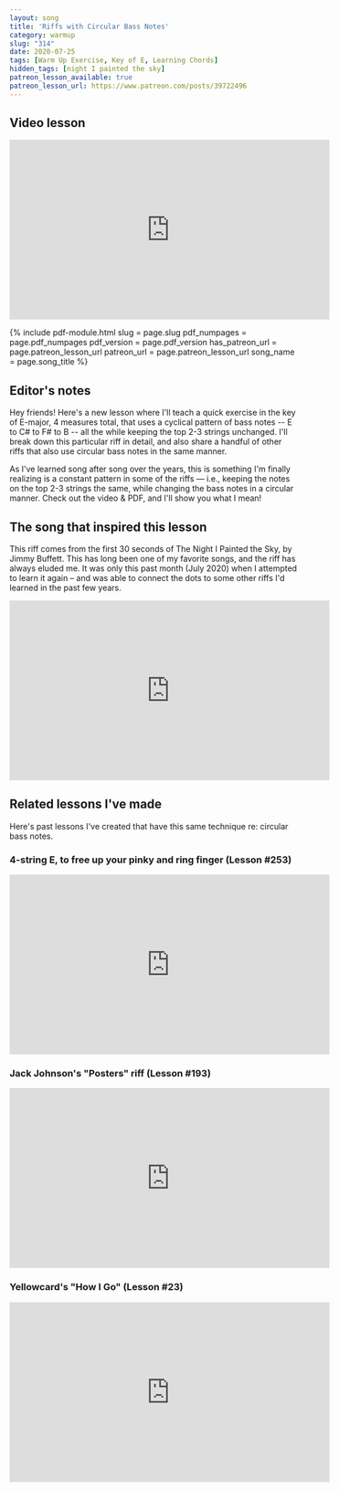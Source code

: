 ```yaml
---
layout: song
title: 'Riffs with Circular Bass Notes'
category: warmup
slug: "314"
date: 2020-07-25
tags: [Warm Up Exercise, Key of E, Learning Chords]
hidden_tags: [night I painted the sky]
patreon_lesson_available: true
patreon_lesson_url: https://www.patreon.com/posts/39722496
---
```


## Video lesson

<iframe width="560" height="315" src="https://www.youtube.com/embed/z7aRE0UntPw" frameborder="0" allow="accelerometer; autoplay; encrypted-media; gyroscope; picture-in-picture" allowfullscreen></iframe>

{% include pdf-module.html
     slug = page.slug
     pdf_numpages = page.pdf_numpages
     pdf_version = page.pdf_version
     has_patreon_url = page.patreon_lesson_url
     patreon_url = page.patreon_lesson_url
     song_name = page.song_title %}

## Editor's notes

Hey friends! Here's a new lesson where I'll teach a quick exercise in the key of E-major, 4 measures total, that uses a cyclical pattern of bass notes -- E to C# to F# to B -- all the while keeping the top 2-3 strings unchanged. I'll break down this particular riff in detail, and also share a handful of other riffs that also use circular bass notes in the same manner.

As I've learned song after song over the years, this is something I'm finally realizing is a constant pattern in some of the riffs –– i.e., keeping the notes on the top 2-3 strings the same, while changing the bass notes in a circular manner. Check out the video & PDF, and I'll show you what I mean!

## The song that inspired this lesson

This riff comes from the first 30 seconds of The Night I Painted the Sky, by Jimmy Buffett. This has long been one of my favorite songs, and the riff has always eluded me. It was only this past month (July 2020) when I attempted to learn it again – and was able to connect the dots to some other riffs I'd learned in the past few years.

<iframe width="560" height="315" src="https://www.youtube.com/embed/yC3byQHTaw4" frameborder="0" allow="accelerometer; autoplay; encrypted-media; gyroscope; picture-in-picture" allowfullscreen></iframe>

## Related lessons I've made

Here's past lessons I've created that have this same technique re: circular bass notes.

### 4-string E, to free up your pinky and ring finger (Lesson #253)

<iframe width="560" height="315" src="https://www.youtube.com/embed/vFAbkYs3zss" frameborder="0" allow="accelerometer; autoplay; encrypted-media; gyroscope; picture-in-picture" allowfullscreen></iframe>

### Jack Johnson's "Posters" riff (Lesson #193)

<iframe width="560" height="315" src="https://www.youtube.com/embed/dRcGpFex8Tg" frameborder="0" allow="accelerometer; autoplay; encrypted-media; gyroscope; picture-in-picture" allowfullscreen></iframe>

### Yellowcard's "How I Go" (Lesson #23)

<iframe width="560" height="315" src="https://www.youtube.com/embed/-cGtB7Ugw58" frameborder="0" allow="accelerometer; autoplay; encrypted-media; gyroscope; picture-in-picture" allowfullscreen></iframe>
